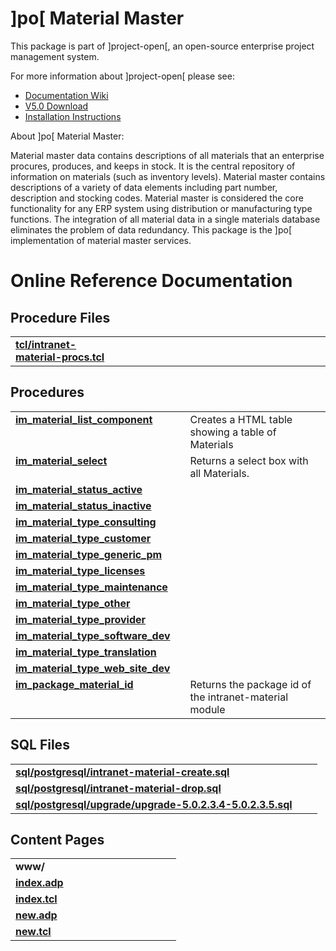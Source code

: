 # ]po[ Material Master
This package is part of ]project-open[, an open-source enterprise project management system.

For more information about ]project-open[ please see:
* [Documentation Wiki](https://www.project-open.com/en/)
* [V5.0 Download](https://sourceforge.net/projects/project-open/files/project-open/V5.0/)
* [Installation Instructions](https://www.project-open.com/en/list-installers)

About ]po[ Material Master:

<p><p>Material master data contains descriptions of all materials that an enterprise procures, produces, and keeps in stock. It is the central repository of information on materials (such as inventory levels). Material master contains descriptions of a variety of data elements including part number, description and stocking codes. Material master is considered the core functionality for any ERP system using distribution or manufacturing type functions. The integration of all material data in a single materials database eliminates the problem of data redundancy. This package is the ]po[ implementation of material master services. <p>

# Online Reference Documentation

## Procedure Files

<table cellpadding="0" cellspacing="0"><tr valign="top"><td style="width:35%"><b><a href="https://www.project-open.net/api-doc/procs-file-view?version_id=48259&amp;path=packages/intranet-material/tcl/intranet-material-procs.tcl">tcl/intranet-material-procs.tcl</a></b></td><td></td><td></td></tr></table>

## Procedures

<table cellpadding="0" cellspacing="0"><tr valign="top"><td style="width:35%"><b><a href="https://www.project-open.net/api-doc/proc-view?version_id=48259&amp;proc=im_material_list_component">im_material_list_component</a></b></td><td></td><td>Creates a HTML table showing a table of Materials </td></tr><tr valign="top"><td style="width:35%"><b><a href="https://www.project-open.net/api-doc/proc-view?version_id=48259&amp;proc=im_material_select">im_material_select</a></b></td><td></td><td>Returns a select box with all Materials. </td></tr><tr valign="top"><td style="width:35%"><b><a href="https://www.project-open.net/api-doc/proc-view?version_id=48259&amp;proc=im_material_status_active">im_material_status_active</a></b></td><td></td><td></td></tr><tr valign="top"><td style="width:35%"><b><a href="https://www.project-open.net/api-doc/proc-view?version_id=48259&amp;proc=im_material_status_inactive">im_material_status_inactive</a></b></td><td></td><td></td></tr><tr valign="top"><td style="width:35%"><b><a href="https://www.project-open.net/api-doc/proc-view?version_id=48259&amp;proc=im_material_type_consulting">im_material_type_consulting</a></b></td><td></td><td></td></tr><tr valign="top"><td style="width:35%"><b><a href="https://www.project-open.net/api-doc/proc-view?version_id=48259&amp;proc=im_material_type_customer">im_material_type_customer</a></b></td><td></td><td></td></tr><tr valign="top"><td style="width:35%"><b><a href="https://www.project-open.net/api-doc/proc-view?version_id=48259&amp;proc=im_material_type_generic_pm">im_material_type_generic_pm</a></b></td><td></td><td></td></tr><tr valign="top"><td style="width:35%"><b><a href="https://www.project-open.net/api-doc/proc-view?version_id=48259&amp;proc=im_material_type_licenses">im_material_type_licenses</a></b></td><td></td><td></td></tr><tr valign="top"><td style="width:35%"><b><a href="https://www.project-open.net/api-doc/proc-view?version_id=48259&amp;proc=im_material_type_maintenance">im_material_type_maintenance</a></b></td><td></td><td></td></tr><tr valign="top"><td style="width:35%"><b><a href="https://www.project-open.net/api-doc/proc-view?version_id=48259&amp;proc=im_material_type_other">im_material_type_other</a></b></td><td></td><td></td></tr><tr valign="top"><td style="width:35%"><b><a href="https://www.project-open.net/api-doc/proc-view?version_id=48259&amp;proc=im_material_type_provider">im_material_type_provider</a></b></td><td></td><td></td></tr><tr valign="top"><td style="width:35%"><b><a href="https://www.project-open.net/api-doc/proc-view?version_id=48259&amp;proc=im_material_type_software_dev">im_material_type_software_dev</a></b></td><td></td><td></td></tr><tr valign="top"><td style="width:35%"><b><a href="https://www.project-open.net/api-doc/proc-view?version_id=48259&amp;proc=im_material_type_translation">im_material_type_translation</a></b></td><td></td><td></td></tr><tr valign="top"><td style="width:35%"><b><a href="https://www.project-open.net/api-doc/proc-view?version_id=48259&amp;proc=im_material_type_web_site_dev">im_material_type_web_site_dev</a></b></td><td></td><td></td></tr><tr valign="top"><td style="width:35%"><b><a href="https://www.project-open.net/api-doc/proc-view?version_id=48259&amp;proc=im_package_material_id">im_package_material_id</a></b></td><td></td><td>Returns the package id of the intranet-material module </td></tr></table>

## SQL Files

<table cellpadding="0" cellspacing="0"><tr valign="top"><td><b><a href="https://www.project-open.net/api-doc/display-sql?package_key=intranet-material&amp;url=postgresql/intranet-material-create.sql&amp;version_id=48259">sql/postgresql/intranet-material-create.sql</a></b></td><td></td><td></td></tr><tr valign="top"><td><b><a href="https://www.project-open.net/api-doc/display-sql?package_key=intranet-material&amp;url=postgresql/intranet-material-drop.sql&amp;version_id=48259">sql/postgresql/intranet-material-drop.sql</a></b></td><td></td><td></td></tr><tr valign="top"><td><b><a href="https://www.project-open.net/api-doc/display-sql?package_key=intranet-material&amp;url=postgresql/upgrade/upgrade-5.0.2.3.4-5.0.2.3.5.sql&amp;version_id=48259">sql/postgresql/upgrade/upgrade-5.0.2.3.4-5.0.2.3.5.sql</a></b></td><td></td><td></td></tr></table>

## Content Pages

<table cellpadding="0" cellspacing="0"><tr valign="top"><td><b>www/</b></td></tr><tr valign="top"><td style="width:35%"><b><a href="https://www.project-open.net/api-doc/content-page-view?version_id=48259&amp;path=packages/intranet-material/www/index.adp">index.adp</a></b></td><td></td></tr><tr valign="top"><td style="width:35%"><b><a href="https://www.project-open.net/api-doc/content-page-view?version_id=48259&amp;path=packages/intranet-material/www/index.tcl">index.tcl</a></b></td><td></td></tr><tr valign="top"><td style="width:35%"><b><a href="https://www.project-open.net/api-doc/content-page-view?version_id=48259&amp;path=packages/intranet-material/www/new.adp">new.adp</a></b></td><td></td></tr><tr valign="top"><td style="width:35%"><b><a href="https://www.project-open.net/api-doc/content-page-view?version_id=48259&amp;path=packages/intranet-material/www/new.tcl">new.tcl</a></b></td><td></td></tr></table>

